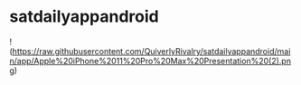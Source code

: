 # satdailyappandroid
!(https://raw.githubusercontent.com/QuiverlyRivalry/satdailyappandroid/main/app/Apple%20iPhone%2011%20Pro%20Max%20Presentation%20(2).png)
